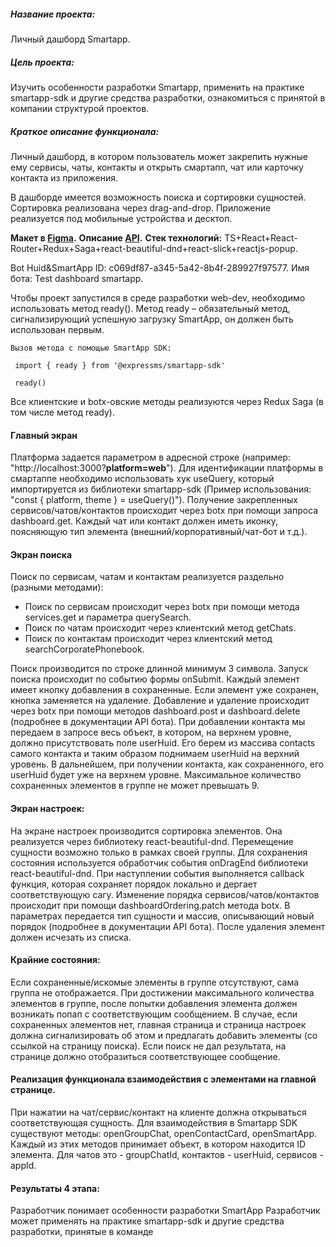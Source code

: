 
##### Название проекта:

Личный дашборд Smartapp.

##### Цель проекта: 

Изучить особенности разработки Smartapp, применить на практике smartapp-sdk и другие средства разработки, ознакомиться с принятой в компании структурой проектов.

##### Краткое описание функционала:
Личный дашборд, в котором пользователь может закрепить нужные ему сервисы, чаты, контакты и открыть смартапп, чат или карточку контакта из приложения.

В дашборде имеется возможность поиска и сортировки сущностей. Сортировка реализована через drag-and-drop. Приложение реализуется под мобильные устройства и десктоп.

****Макет в [Figma](https://www.figma.com/file/ayRR0lRYepdx1drxSYEDeL/%5BSmartApp-eXpress%5D-%D0%9B%D0%B8%D1%87%D0%BD%D1%8B%D0%B9-%D0%B4%D0%B0%D1%88%D0%B1%D0%BE%D1%80%D0%B4?node-id=0%3A1&mode=dev).****
****Описание [API](https://confluence.ccsteam.ru/display/EI/%5BTest%5D+SmartApp).****
****Стек технологий:**** TS+React+React-Router+Redux+Saga+react-beautiful-dnd+react-slick+reactjs-popup.

Bot Huid&SmartApp ID: c069df87-a345-5a42-8b4f-289927f97577.
Имя бота: Test dashboard smartapp.

Чтобы проект запустился в среде разработки web-dev, необходимо использовать метод ready(). 
Метод ready – обязательный метод, сигнализирующий успешную загрузку SmartApp, он должен быть использован первым.

    Вызов метода с помощью SmartApp SDK:

     import { ready } from '@expressms/smartapp-sdk'
 
     ready()
Все клиентские и botx-овские методы реализуются через Redux Saga (в том числе метод ready).

#### Главный экран

Платформа задается параметром в адресной строке (например: "http://localhost:3000?**platform=web**").
Для идентификации платформы в смартаппе необходимо использовать хук useQuery, который импортируется из библиотеки smartapp-sdk (Пример использования: "const { platform, theme } = useQuery()").
Получение закрепленных сервисов/чатов/контактов происходит через botx при помощи запроса dashboard.get.
Каждый чат или контакт должен иметь иконку, поясняющую тип элемента (внешний/корпоративный/чат-бот и т.д.).

#### Экран поиска

Поиск по сервисам, чатам и контактам реализуется раздельно (разными методами):
- Поиск по сервисам происходит через botx при помощи метода services.get и параметра querySearch.
- Поиск по чатам происходит через клиентский метод getChats.
- Поиск по контактам происходит через клиентский метод searchCorporatePhonebook.


Поиск производится по строке длинной минимум 3 символа. Запуск поиска происходит по событию формы onSubmit.
Каждый элемент имеет кнопку добавления в сохраненные. Если элемент уже сохранен, кнопка заменяется на удаление.
Добавление и удаление происходит через botx при помощи методов dashboard.post и dashboard.delete (подробнее в документации API бота).
При добавлении контакта мы передаем в запросе весь объект, в котором, на верхнем уровне, должно присутствовать поле userHuid.
Его берем из массива contacts самого контакта и таким образом поднимаем userHuid на верхний уровень.
В дальнейшем, при получении контакта, как сохраненного, его userHuid будет уже на верхнем уровне.
Максимальное количество сохраненных элементов в группе не может превышать 9.

#### Экран настроек:

На экране настроек производится сортировка элементов. Она реализуется через библиотеку react-beautiful-dnd. Перемещение сущности возможно только в рамках своей группы.
Для сохранения состояния используется обработчик события onDragEnd библиотеки react-beautiful-dnd.
При наступлении события выполняется callback функция, которая сохраняет порядок локально и дергает соответствующую сагу.
Изменение порядка сервисов/чатов/контактов происходит при помощи dashboardOrdering.patch метода botx. В параметрах передается тип сущности и массив, описывающий новый порядок (подробнее в документации API бота).
После удаления элемент должен исчезать из списка.

#### Крайние состояния:

Если сохраненные/искомые элементы в группе отсутствуют, сама группа не отображается.
При достижении максимального количества элементов в группе, после попытки добавления элемента должен возникать попап с соответствующим сообщением.
В случае, если сохраненных элементов нет, главная страница и страница настроек должна сигнализировать об этом и предлагать добавить элементы (со ссылкой на страницу поиска).
Если поиск не дал результата, на странице должно отобразиться соответствующее сообщение.

#### Реализация функционала взаимодействия с элементами на главной странице.

При нажатии на чат/сервис/контакт на клиенте должна открываться соответствующая сущность.
Для взаимодействия в Smartapp SDK существуют методы: openGroupChat, openContactCard, openSmartApp.  Каждый из этих методов принимает объект, в котором находится ID элемента.
Для чатов это - groupChatId, контактов - userHuid, сервисов - appId.

#### Результаты 4 этапа:

Разработчик понимает особенности разработки SmartApp
Разработчик может применять на практике smartapp-sdk и другие средства разработки, принятые в команде
